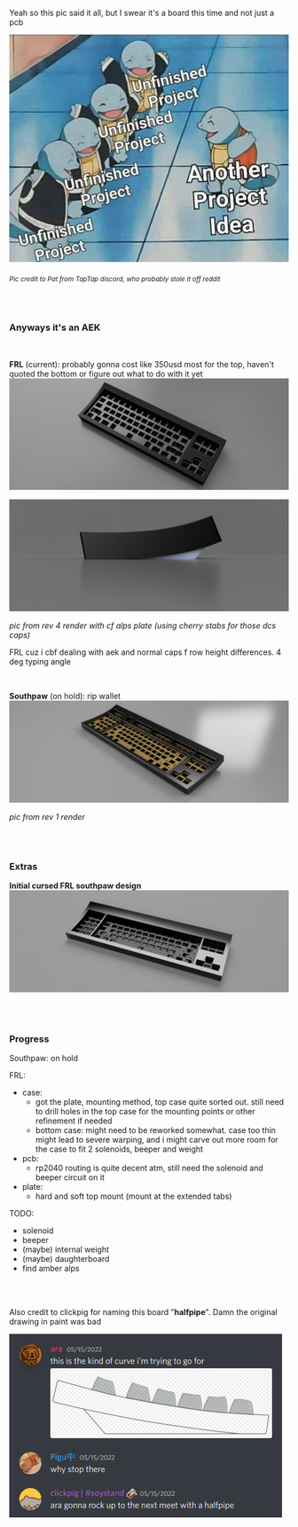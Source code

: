 Yeah so this pic said it all, but I swear it's a board this time and not just a pcb

![reality](./pics/reality.png)

<sub>*Pic credit to Pat from TapTap discord, who probably stole it off reddit*</sub>

<br>
<br>

### Anyways it's an AEK

<br>

**FRL** (current): probably gonna cost like 350usd most for the top, haven't quoted the bottom or figure out what to do with it yet
![render](./pics/proto-frl.png)

![render-side](./pics/proto-frl-side.png)

*pic from rev 4 render with cf alps plate (using cherry stabs for those dcs caps)*

FRL cuz i cbf dealing with aek and normal caps f row height differences. 4 deg typing angle

<br>

**Southpaw** (on hold): rip wallet
![render](./pics/proto-10x.png)

*pic from rev 1 render*

<br>
<br>

### Extras

**Initial cursed FRL southpaw design**
![render](./pics/proto-8x2.png)


<br>
<br>

### Progress

Southpaw: on hold

FRL:
- case: 
  - got the plate, mounting method, top case quite sorted out. still need to drill holes in the top case for the mounting points or other refinement if needed
  - bottom case: might need to be reworked somewhat. case too thin might lead to severe warping, and i might carve out more room for the case to fit 2 solenoids, beeper and weight
- pcb:
  - rp2040 routing is quite decent atm, still need the solenoid and beeper circuit on it
- plate:
  - hard and soft top mount (mount at the extended tabs)

TODO:
- solenoid
- beeper
- (maybe) internal weight
- (maybe) daughterboard
- find amber alps

<br>
<br>

Also credit to clickpig for naming this board "**halfpipe**". Damn the original drawing in paint was bad

![halfpipe](./pics/halfpipe.png)